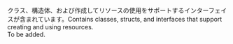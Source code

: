 <Namespace Name="Microsoft.Azure.Management.ResourceManager.Fluent.Core">
  <Docs>
    <summary><span data-ttu-id="fc925-101">クラス、構造体、および作成してリソースの使用をサポートするインターフェイスが含まれています。</span><span class="sxs-lookup"><span data-stu-id="fc925-101">Contains classes, structs, and interfaces that support creating and using resources.</span></span></summary> 
    <remarks>To be added.</remarks>
  </Docs>
</Namespace>
